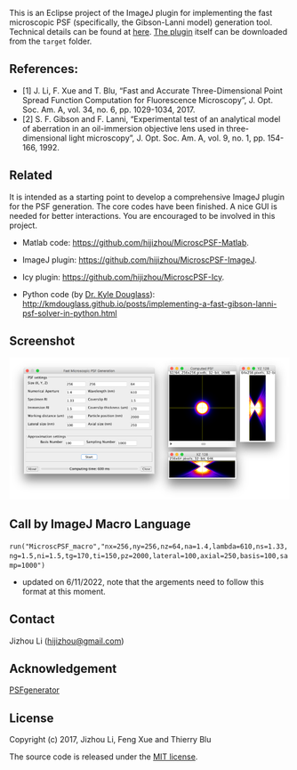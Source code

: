 This is an Eclipse project of the ImageJ plugin for implementing the fast microscopic PSF (specifically, the Gibson-Lanni model) generation tool. Technical details can be found at [here](http://www.ee.cuhk.edu.hk/~jzli/MicroscPSF/). [The plugin](https://github.com/hijizhou/MicroscPSF-ImageJ/raw/master/target/MicroscPSF_IJ-0.1.0-SNAPSHOT-sources.jar) itself can be downloaded from the `target` folder. 

**References**:
-----------

- [1] J. Li, F. Xue and T. Blu, “Fast and Accurate Three-Dimensional Point Spread Function Computation for Fluorescence Microscopy”, J. Opt. Soc. Am. A, vol. 34, no. 6, pp. 1029-1034, 2017.
- [2] S. F. Gibson and F. Lanni, “Experimental test of an analytical model of aberration in an oil-immersion objective lens used in three-dimensional light microscopy”, J. Opt. Soc. Am. A, vol. 9, no. 1, pp. 154-166, 1992.

**Related**
-----------

It is intended as a starting point to develop a comprehensive ImageJ plugin for the PSF generation. The core codes have been finished. A nice GUI is needed for better interactions. You are encouraged to be involved in this project.

* Matlab code: https://github.com/hijizhou/MicroscPSF-Matlab.

* ImageJ plugin: https://github.com/hijizhou/MicroscPSF-ImageJ.

* Icy plugin: https://github.com/hijizhou/MicroscPSF-Icy.

* Python code (by [Dr. Kyle Douglass](http://kmdouglass.github.io/)): http://kmdouglass.github.io/posts/implementing-a-fast-gibson-lanni-psf-solver-in-python.html

**Screenshot**
-----------
![GUI of MicroscPSF](screen.png?raw=true "GUI")

**Call by ImageJ Macro Language**
-----------
```run("MicroscPSF_macro","nx=256,ny=256,nz=64,na=1.4,lambda=610,ns=1.33,ng=1.5,ni=1.5,tg=170,ti=150,pz=2000,lateral=100,axial=250,basis=100,samp=1000")```
- updated on 6/11/2022, note that the argements need to follow this format at this moment.

**Contact**
-----------
Jizhou Li (hijizhou@gmail.com)

**Acknowledgement**
-----------
[PSFgenerator](http://bigwww.epfl.ch/algorithms/psfgenerator/)

**License**
-----------
Copyright (c) 2017, Jizhou Li, Feng Xue and Thierry Blu

The source code is released under the [MIT license](https://opensource.org/licenses/MIT).
